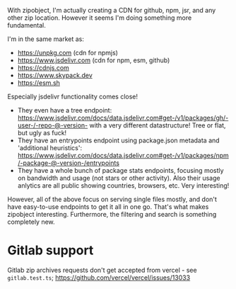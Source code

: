 With zipobject, I'm actually creating a CDN for github, npm, jsr, and any other zip location. However it seems I'm doing something more fundamental.

I'm in the same market as:

- https://unpkg.com (cdn for npmjs)
- https://www.jsdelivr.com (cdn for npm, esm, github)
- https://cdnjs.com
- https://www.skypack.dev
- https://esm.sh

Especially jsdelivr functionality comes close!

- They even have a tree endpoint: https://www.jsdelivr.com/docs/data.jsdelivr.com#get-/v1/packages/gh/-user-/-repo-@-version- with a very different datastructure! Tree or flat, but ugly as fuck!
- They have an entrypoints endpoint using package.json metadata and 'additional heuristics': https://www.jsdelivr.com/docs/data.jsdelivr.com#get-/v1/packages/npm/-package-@-version-/entrypoints
- They have a whole bunch of package stats endpoints, focusing mostly on bandwidth and usage (not stars or other activity). Also their usage anlytics are all public showing countries, browsers, etc. Very interesting!

However, all of the above focus on serving single files mostly, and don't have easy-to-use endpoints to get it all in one go. That's what makes zipobject interesting. Furthermore, the filtering and search is something completely new.

# Gitlab support

Gitlab zip archives requests don't get accepted from vercel - see `gitlab.test.ts`; https://github.com/vercel/vercel/issues/13033
